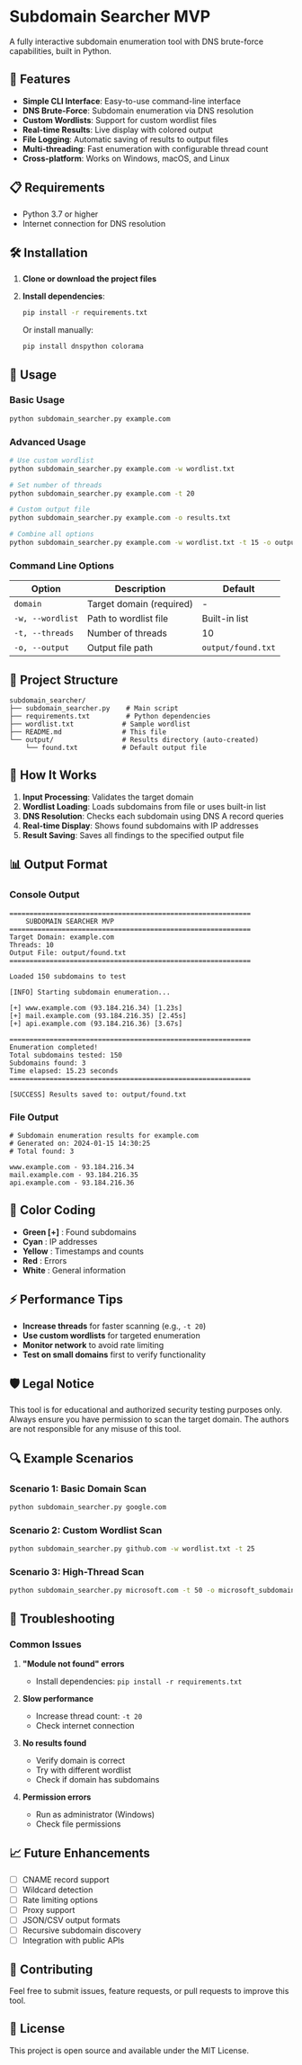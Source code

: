 # Subdomain Searcher MVP

A fully interactive subdomain enumeration tool with DNS brute-force capabilities, built in Python.

## 🚀 Features

- **Simple CLI Interface**: Easy-to-use command-line interface
- **DNS Brute-Force**: Subdomain enumeration via DNS resolution
- **Custom Wordlists**: Support for custom wordlist files
- **Real-time Results**: Live display with colored output
- **File Logging**: Automatic saving of results to output files
- **Multi-threading**: Fast enumeration with configurable thread count
- **Cross-platform**: Works on Windows, macOS, and Linux

## 📋 Requirements

- Python 3.7 or higher
- Internet connection for DNS resolution

## 🛠️ Installation

1. **Clone or download the project files**

2. **Install dependencies**:
   ```bash
   pip install -r requirements.txt
   ```

   Or install manually:
   ```bash
   pip install dnspython colorama
   ```

## 🎯 Usage

### Basic Usage

```bash
python subdomain_searcher.py example.com
```

### Advanced Usage

```bash
# Use custom wordlist
python subdomain_searcher.py example.com -w wordlist.txt

# Set number of threads
python subdomain_searcher.py example.com -t 20

# Custom output file
python subdomain_searcher.py example.com -o results.txt

# Combine all options
python subdomain_searcher.py example.com -w wordlist.txt -t 15 -o output/domains.txt
```

### Command Line Options

| Option | Description | Default |
|--------|-------------|---------|
| `domain` | Target domain (required) | - |
| `-w, --wordlist` | Path to wordlist file | Built-in list |
| `-t, --threads` | Number of threads | 10 |
| `-o, --output` | Output file path | `output/found.txt` |

## 📁 Project Structure

```
subdomain_searcher/
├── subdomain_searcher.py    # Main script
├── requirements.txt         # Python dependencies
├── wordlist.txt            # Sample wordlist
├── README.md               # This file
└── output/                 # Results directory (auto-created)
    └── found.txt           # Default output file
```

## 🔧 How It Works

1. **Input Processing**: Validates the target domain
2. **Wordlist Loading**: Loads subdomains from file or uses built-in list
3. **DNS Resolution**: Checks each subdomain using DNS A record queries
4. **Real-time Display**: Shows found subdomains with IP addresses
5. **Result Saving**: Saves all findings to the specified output file

## 📊 Output Format

### Console Output
```
============================================================
    SUBDOMAIN SEARCHER MVP
============================================================
Target Domain: example.com
Threads: 10
Output File: output/found.txt
============================================================

Loaded 150 subdomains to test

[INFO] Starting subdomain enumeration...

[+] www.example.com (93.184.216.34) [1.23s]
[+] mail.example.com (93.184.216.35) [2.45s]
[+] api.example.com (93.184.216.36) [3.67s]

============================================================
Enumeration completed!
Total subdomains tested: 150
Subdomains found: 3
Time elapsed: 15.23 seconds
============================================================

[SUCCESS] Results saved to: output/found.txt
```

### File Output
```
# Subdomain enumeration results for example.com
# Generated on: 2024-01-15 14:30:25
# Total found: 3

www.example.com - 93.184.216.34
mail.example.com - 93.184.216.35
api.example.com - 93.184.216.36
```

## 🎨 Color Coding

- **Green [+]** : Found subdomains
- **Cyan** : IP addresses
- **Yellow** : Timestamps and counts
- **Red** : Errors
- **White** : General information

## ⚡ Performance Tips

- **Increase threads** for faster scanning (e.g., `-t 20`)
- **Use custom wordlists** for targeted enumeration
- **Monitor network** to avoid rate limiting
- **Test on small domains** first to verify functionality

## 🛡️ Legal Notice

This tool is for educational and authorized security testing purposes only. Always ensure you have permission to scan the target domain. The authors are not responsible for any misuse of this tool.

## 🔍 Example Scenarios

### Scenario 1: Basic Domain Scan
```bash
python subdomain_searcher.py google.com
```

### Scenario 2: Custom Wordlist Scan
```bash
python subdomain_searcher.py github.com -w wordlist.txt -t 25
```

### Scenario 3: High-Thread Scan
```bash
python subdomain_searcher.py microsoft.com -t 50 -o microsoft_subdomains.txt
```

## 🐛 Troubleshooting

### Common Issues

1. **"Module not found" errors**
   - Install dependencies: `pip install -r requirements.txt`

2. **Slow performance**
   - Increase thread count: `-t 20`
   - Check internet connection

3. **No results found**
   - Verify domain is correct
   - Try with different wordlist
   - Check if domain has subdomains

4. **Permission errors**
   - Run as administrator (Windows)
   - Check file permissions

## 📈 Future Enhancements

- [ ] CNAME record support
- [ ] Wildcard detection
- [ ] Rate limiting options
- [ ] Proxy support
- [ ] JSON/CSV output formats
- [ ] Recursive subdomain discovery
- [ ] Integration with public APIs

## 🤝 Contributing

Feel free to submit issues, feature requests, or pull requests to improve this tool.

## 📄 License

This project is open source and available under the MIT License. 
